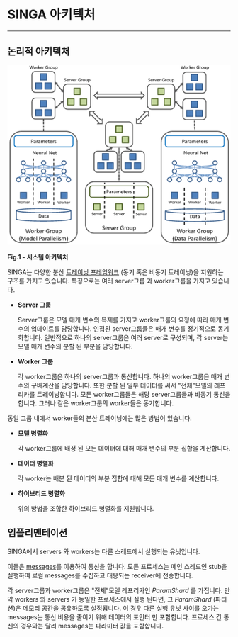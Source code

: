 # SINGA 아키텍처

---

## 논리적 아키텍처

<img src = "../../_static/images/logical.png" style="width:550px"/>
<p> <strong> Fig.1 - 시스템 아키텍처 </strong> </p>

SINGA는 다양한 분산 [트레이닝 프레임워크](frameworks.html) (동기 혹은 비동기 트레이닝)을 지원하는 구조를 가지고 있습니다.
특징으로는 여러 server그룹 과 worker그룹을 가지고 있습니다.

* **Server 그룹**

    Server그룹은 모델 매개 변수의 복제를 가지고 worker그룹의 요청에 따라 매개 변수의 업데이트를 담당합니다. 인접된 server그룹들은 매개 변수를 정기적으로 동기화합니다. 일반적으로 하나의 server그룹은 여러 server로 구성되며, 각 server는 모델 매개 변수의 분할 된 부분을 담당합니다.

* **Worker 그룹**

    각 worker그룹은 하나의 server그룹과 통신합니다. 하나의 worker그룹은 매개 변수의 구배계산을 담당합니다. 또한 분할 된 일부 데이터를 써서 "전체"모델의 레프리카를 트레이닝합니다. 모든 worker그룹들은 해당 server그룹들과 비동기 통신을 합니다. 그러나 같은 worker그룹의 worker들은 동기합니다.

동일 그룹 내에서 worker들의 분산 트레이닝에는 많은 방법이 있습니다.

* **모델 병렬화**

    각 worker그룹에 배정 된 모든 데이터에 대해 매개 변수의 부분 집합을 계산합니다.

* **데이터 병렬화**

    각 worker는 배분 된 데이터의 부분 집합에 대해 모든 매개 변수를 계산합니다.

* **하이브리드 병렬화**

    위의 방법을 조합한 하이브리드 병렬화를 지원합니다.


## 임플리멘테이션

SINGA에서 servers 와 workers는 다른 스레드에서 실행되는 유닛입니다.

이들은 [messages](communication.html)를 이용하여 통신을 합니다.
모든 프로세스는 메인 스레드인 stub을 실행하여 로컬 messages를 수집하고 대응되는 receiver에 전송합니다.

각 server그룹과 worker그룹은 "전체"모델 레프리카인 *ParamShard* 를 가집니다.
만약 workers 와 servers 가 동일한 프로세스에서 실행 된다면,
그 *ParamShard* (파티션)은 메모리 공간을 공유하도록 설정됩니다.
이 경우 다른 실행 유닛 사이를 오가는 messages는 통신 비용을 줄이기 위해 데이터의 포인터 만 포함합니다.
프로세스 간 통신의 경우와는 달리 messages는 파라미터 값을 포함합니다.
